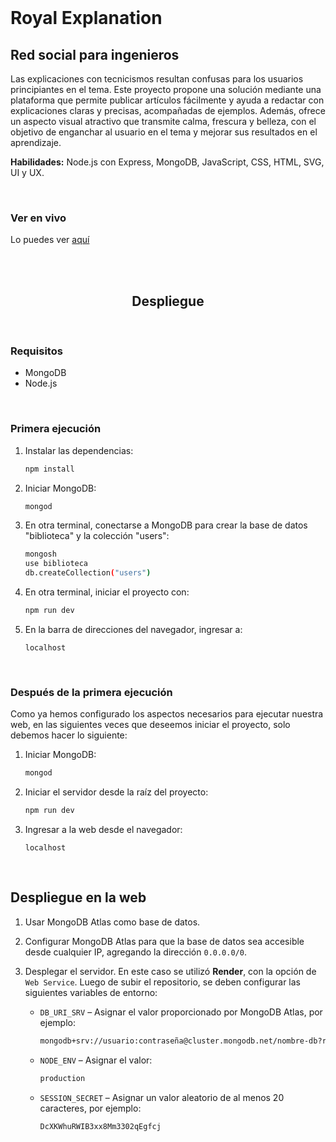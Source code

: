 <br>

# Royal Explanation
## Red social para ingenieros

Las explicaciones con tecnicismos resultan confusas para los usuarios principiantes en el tema. Este proyecto propone una solución mediante una plataforma que permite publicar artículos fácilmente y ayuda a redactar con explicaciones claras y precisas, acompañadas de ejemplos. Además, ofrece un aspecto visual atractivo que transmite calma, frescura y belleza, con el objetivo de enganchar al usuario en el tema y mejorar sus resultados en el aprendizaje.

**Habilidades:** Node.js con Express, MongoDB, JavaScript, CSS, HTML, SVG, UI y UX.

<br>

### Ver en vivo

Lo puedes ver [aquí](https://royalexplanation.onrender.com)

<br>
<br>

<h2 align="center">Despliegue</h2>

<br>

### Requisitos
* MongoDB  
* Node.js

<br>

### Primera ejecución

1. Instalar las dependencias:
	```bash
	npm install
	```
2. Iniciar MongoDB:
	```bash
	mongod
	```
3. En otra terminal, conectarse a MongoDB para crear la base de datos "biblioteca" y la colección "users":
	```bash
	mongosh
	use biblioteca
	db.createCollection("users")
	```
4. En otra terminal, iniciar el proyecto con:
	```bash
	npm run dev
	```
5. En la barra de direcciones del navegador, ingresar a:
	```
	localhost
	```

<br>

### Después de la primera ejecución

Como ya hemos configurado los aspectos necesarios para ejecutar nuestra web, en las siguientes veces que deseemos iniciar el proyecto, solo debemos hacer lo siguiente:

1. Iniciar MongoDB:
	```bash
	mongod
	```

2. Iniciar el servidor desde la raíz del proyecto:
	```bash
	npm run dev
	```

3. Ingresar a la web desde el navegador:
	```
	localhost
	```

<br>

## Despliegue en la web

1. Usar MongoDB Atlas como base de datos.
2. Configurar MongoDB Atlas para que la base de datos sea accesible desde cualquier IP, agregando la dirección `0.0.0.0/0`.
3. Desplegar el servidor. En este caso se utilizó **Render**, con la opción de `Web Service`. Luego de subir el repositorio, se deben configurar las siguientes variables de entorno:

	* `DB_URI_SRV` – Asignar el valor proporcionado por MongoDB Atlas, por ejemplo:
		```bash
		mongodb+srv://usuario:contraseña@cluster.mongodb.net/nombre-db?retryWrites=true&w=majority
		```
	* `NODE_ENV` – Asignar el valor:
		```bash
		production
		```
	* `SESSION_SECRET` – Asignar un valor aleatorio de al menos 20 caracteres, por ejemplo:
		```bash
		DcXKWhuRWIB3xx8Mm3302qEgfcj
		```

<br>
